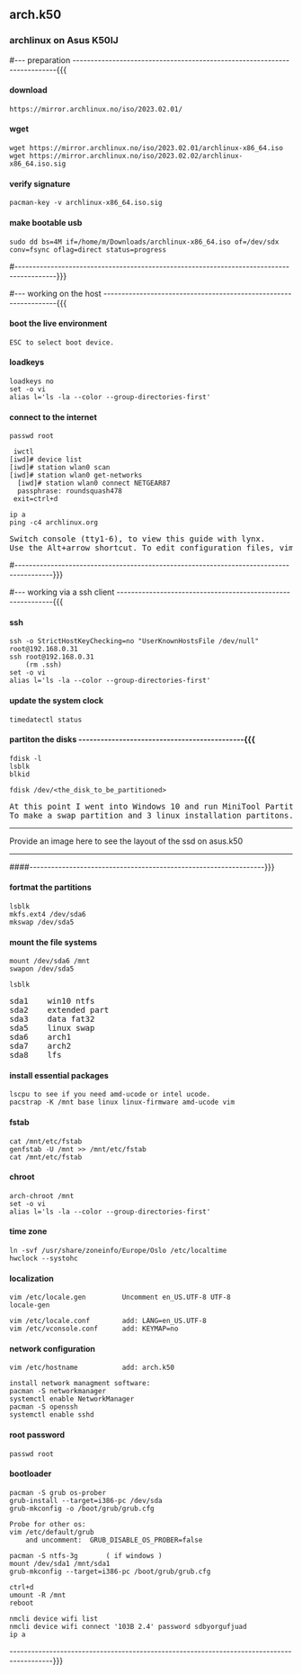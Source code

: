 ## arch.k50

### archlinux on Asus K50IJ



#--- preparation -------------------------------------------------------------------------{{{

#### download

    https://mirror.archlinux.no/iso/2023.02.01/



#### wget

    wget https://mirror.archlinux.no/iso/2023.02.01/archlinux-x86_64.iso
    wget https://mirror.archlinux.no/iso/2023.02.02/archlinux-x86_64.iso.sig



#### verify signature

    pacman-key -v archlinux-x86_64.iso.sig



#### make bootable usb

    sudo dd bs=4M if=/home/m/Downloads/archlinux-x86_64.iso of=/dev/sdx conv=fsync oflag=direct status=progress

#-----------------------------------------------------------------------------------------}}}



#--- working on the host -----------------------------------------------------------------{{{

#### boot the live environment

    ESC to select boot device.


#### loadkeys
    
    loadkeys no
    set -o vi
    alias l='ls -la --color --group-directories-first'


#### connect to the internet

    passwd root

     iwctl
    [iwd]# device list
    [iwd]# station wlan0 scan
    [iwd]# station wlan0 get-networks
      [iwd]# station wlan0 connect NETGEAR87
      passphrase: roundsquash478
     exit=ctrl+d

    ip a
    ping -c4 archlinux.org


<pre>
Switch console (tty1-6), to view this guide with lynx.
Use the Alt+arrow shortcut. To edit configuration files, vim are available.
</pre>

#----------------------------------------------------------------------------------------}}}



#--- working via a ssh client ------------------------------------------------------------{{{

#### ssh

    ssh -o StrictHostKeyChecking=no "UserKnownHostsFile /dev/null" root@192.168.0.31
    ssh root@192.168.0.31
        (rm .ssh)
    set -o vi
    alias l='ls -la --color --group-directories-first'


#### update the system clock

    timedatectl status


#### partiton the disks ---------------------------------------------{{{

    fdisk -l
    lsblk
    blkid

    fdisk /dev/<the_disk_to_be_partitioned>

<pre>
At this point I went into Windows 10 and run MiniTool Partition Wizard
To make a swap partition and 3 linux installation partitons.
</pre>


---

Provide an image here to see the layout of the ssd on asus.k50

---

####-----------------------------------------------------------------}}}


#### fortmat the partitions

    lsblk
    mkfs.ext4 /dev/sda6
    mkswap /dev/sda5


#### mount the file systems

    mount /dev/sda6 /mnt
    swapon /dev/sda5

    lsblk

<pre>
sda1    win10 ntfs
sda2    extended part
sda3    data fat32
sda5    linux swap
sda6    arch1
sda7    arch2
sda8    lfs
</pre>


#### install essential packages

    lscpu to see if you need amd-ucode or intel ucode.    
    pacstrap -K /mnt base linux linux-firmware amd-ucode vim


#### fstab

    cat /mnt/etc/fstab
    genfstab -U /mnt >> /mnt/etc/fstab
    cat /mnt/etc/fstab


#### chroot

    arch-chroot /mnt
    set -o vi
    alias l='ls -la --color --group-directories-first'


#### time zone

    ln -svf /usr/share/zoneinfo/Europe/Oslo /etc/localtime
    hwclock --systohc


#### localization

    vim /etc/locale.gen         Uncomment en_US.UTF-8 UTF-8
    locale-gen

    vim /etc/locale.conf        add: LANG=en_US.UTF-8
    vim /etc/vconsole.conf      add: KEYMAP=no 


#### network configuration

    vim /etc/hostname           add: arch.k50

    install network managment software:
    pacman -S networkmanager
    systemctl enable NetworkManager
    pacman -S openssh
    systemctl enable sshd


#### root password

    passwd root


#### bootloader

    pacman -S grub os-prober
    grub-install --target=i386-pc /dev/sda
    grub-mkconfig -o /boot/grub/grub.cfg

    Probe for other os:
    vim /etc/default/grub
        and uncomment:  GRUB_DISABLE_OS_PROBER=false

    pacman -S ntfs-3g       ( if windows )
    mount /dev/sda1 /mnt/sda1
    grub-mkconfig --target=i386-pc /boot/grub/grub.cfg

    ctrl+d
    umount -R /mnt
    reboot

    nmcli device wifi list
    nmcli device wifi connect '103B 2.4' password sdbyorgufjuad
    ip a

 



------------------------------------------------------------------------------------------}}} 




